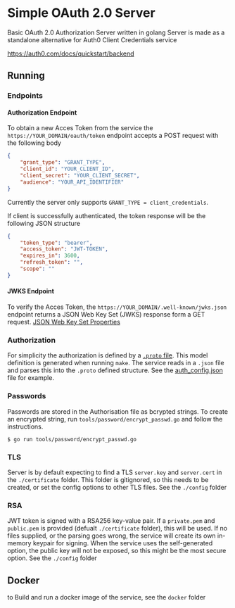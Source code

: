 # Simple OAuth 2.0 Server

Basic OAuth 2.0 Authorization Server written in golang
Server is made as a standalone alternative for Auth0 Client Credentials service

https://auth0.com/docs/quickstart/backend

## Running

### Endpoints

#### Authorization Endpoint

To obtain a new Acces Token from the service the `https://YOUR_DOMAIN/oauth/token` endpoint accepts a POST request with the following body
```json
{
    "grant_type": "GRANT_TYPE",
    "client_id": "YOUR_CLIENT_ID",
    "client_secret": "YOUR_CLIENT_SECRET",
    "audience": "YOUR_API_IDENTIFIER"
}
```
Currently the server only supports `GRANT_TYPE = client_credentials`.

If client is successfully authenticated, the token response will be the following JSON structure
```json
{
    "token_type": "bearer",
    "access_token": "JWT-TOKEN",
    "expires_in": 3600,
    "refresh_token": "",
    "scope": ""
}
```

#### JWKS Endpoint

To verify the Acces Token, the `https://YOUR_DOMAIN/.well-known/jwks.json` endpoint returns a JSON Web Key Set (JWKS) response form a GET request.
[JSON Web Key Set Properties](https://auth0.com/docs/tokens/reference/jwt/jwks-properties)

### Authorization

For simplicity the authorization is defined by a [`.proto` file](./models/proto/auth.proto). This model definition is generated when running `make`.
The service reads in a `.json` file and parses this into the `.proto` defined structure. See the [auth_config.json](./config/auth_conf.json) file for example.

### Passwords

Passwords are stored in the Authorisation file as bcrypted strings. To create an encrypted string, run `tools/password/encrypt_passwd.go` and follow the instructions.

    $ go run tools/password/encrypt_passwd.go

### TLS

Server is by default expecting to find a TLS `server.key` and `server.cert` in the `./certificate` folder. This folder is gitignored, so this needs to be created, or set the config options to other TLS files. See the `./config` folder

### RSA

JWT token is signed with a RSA256 key-value pair. If a `private.pem` and `public.pem` is provided (defualt `./certificate` folder), this will be used. If no files supplied, or the parsing goes wrong, the service will create its own in-memory keypair for signing. When the service uses the self-generated option, the public key will not be exposed, so this might be the most secure option. See the `./config` folder

## Docker

to Build and run a docker image of the service, see the `docker` folder